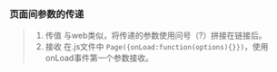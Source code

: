 ### 页面间参数的传递
> 1. 传值 与web类似，将传递的参数使用问号（?）拼接在链接后。
> 2. 接收 在.js文件中 `Page({onLoad:function(options){}})`，使用onLoad事件第一个参数接收。

